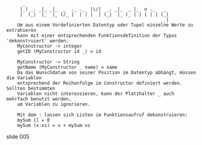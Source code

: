           _
         |_) _. _|_ _|_  _  ._ ._  |\/|  _. _|_  _ |_  o ._   _
         |  (_|  |_  |_ (/_ |  | | |  | (_|  |_ (_ | | | | | (_|
                                                              _|
        Um aus einem Vordefinierten Datentyp oder Tupel einzelne Werte zu extrahieren
        kann mit einer entsprechenden Funktionsdefinition der Typus 'dekonstruiert' werden:
        MyConstructor -> integer
        getID (MyConstructor id _) = id

        MyConstructor -> String
        getName (MyConstructor _ name) = name
        Da das Wunschdatum von seiner Position im Datentyp abhängt, müssen die Variablen
        entsprechend der Reihenfolge im Constructor definiert werden. Sollten bestimmten
        Variablen nicht interessieren, kann der Platzhalter _ auch mehrfach benutzt werden,
        um Variablen zu ignorieren.

        Mit dem : lassen sich Listen im Funktionsaufruf dekonstruieren:
        mySum [] = 0
        mySum (x:xs) = x + mySum xs

















































































slide 005
